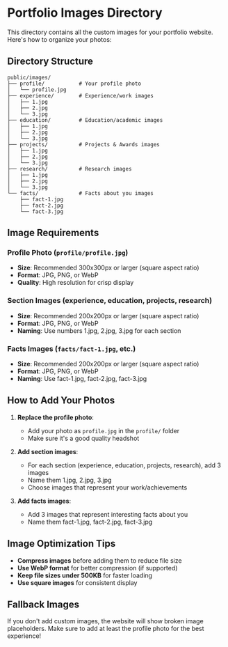 # Portfolio Images Directory

This directory contains all the custom images for your portfolio website. Here's how to organize your photos:

## Directory Structure

```
public/images/
├── profile/           # Your profile photo
│   └── profile.jpg
├── experience/        # Experience/work images
│   ├── 1.jpg
│   ├── 2.jpg
│   └── 3.jpg
├── education/         # Education/academic images
│   ├── 1.jpg
│   ├── 2.jpg
│   └── 3.jpg
├── projects/          # Projects & Awards images
│   ├── 1.jpg
│   ├── 2.jpg
│   └── 3.jpg
├── research/          # Research images
│   ├── 1.jpg
│   ├── 2.jpg
│   └── 3.jpg
└── facts/             # Facts about you images
    ├── fact-1.jpg
    ├── fact-2.jpg
    └── fact-3.jpg
```

## Image Requirements

### Profile Photo (`profile/profile.jpg`)
- **Size**: Recommended 300x300px or larger (square aspect ratio)
- **Format**: JPG, PNG, or WebP
- **Quality**: High resolution for crisp display

### Section Images (experience, education, projects, research)
- **Size**: Recommended 200x200px or larger (square aspect ratio)
- **Format**: JPG, PNG, or WebP
- **Naming**: Use numbers 1.jpg, 2.jpg, 3.jpg for each section

### Facts Images (`facts/fact-1.jpg`, etc.)
- **Size**: Recommended 200x200px or larger (square aspect ratio)
- **Format**: JPG, PNG, or WebP
- **Naming**: Use fact-1.jpg, fact-2.jpg, fact-3.jpg

## How to Add Your Photos

1. **Replace the profile photo**:
   - Add your photo as `profile.jpg` in the `profile/` folder
   - Make sure it's a good quality headshot

2. **Add section images**:
   - For each section (experience, education, projects, research), add 3 images
   - Name them 1.jpg, 2.jpg, 3.jpg
   - Choose images that represent your work/achievements

3. **Add facts images**:
   - Add 3 images that represent interesting facts about you
   - Name them fact-1.jpg, fact-2.jpg, fact-3.jpg

## Image Optimization Tips

- **Compress images** before adding them to reduce file size
- **Use WebP format** for better compression (if supported)
- **Keep file sizes under 500KB** for faster loading
- **Use square images** for consistent display

## Fallback Images

If you don't add custom images, the website will show broken image placeholders. Make sure to add at least the profile photo for the best experience!
